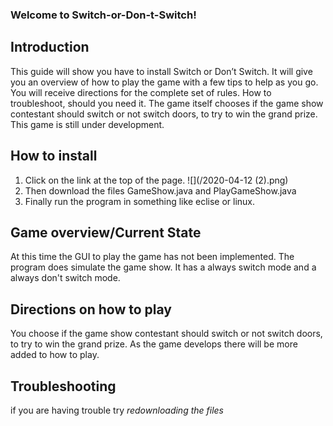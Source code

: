 ### Welcome to Switch-or-Don-t-Switch! ###
## Introduction ##
This guide will show you have to install Switch or Don’t Switch. It will give you an overview of how to play the game with a few tips to help as you go. You will receive directions for the complete set of rules. How to troubleshoot, should you need it. The game itself chooses if the game show contestant should switch or not switch doors, to try to win the grand prize. This game is still under development.
## How to install ##
1. Click on the link at the top of the page.
![](/2020-04-12 (2).png)
1. Then download the files GameShow.java and PlayGameShow.java 
1. Finally run the program in something like eclise or linux. 
## Game overview/Current State ##
At this time the GUI to play the game has not been implemented. The program does simulate the game show. It has a always switch mode and a always don't switch mode.
## Directions on how to play ##
You choose if the game show contestant should switch or not switch doors, to try to win the grand prize. As the game develops there will be more added to how to play.
## Troubleshooting
if you are having trouble try *redownloading the files* 

